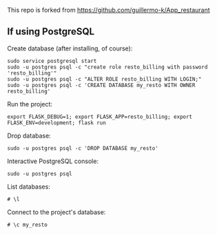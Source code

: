 This repo is forked from https://github.com/guillermo-k/App_restaurant

## If using PostgreSQL
Create  database (after installing, of course):
```
sudo service postgresql start
sudo -u postgres psql -c "create role resto_billing with password 'resto_billing'"
sudo -u postgres psql -c "ALTER ROLE resto_billing WITH LOGIN;"
sudo -u postgres psql -c 'CREATE DATABASE my_resto WITH OWNER resto_billing'
```

Run the project:
``` 
export FLASK_DEBUG=1; export FLASK_APP=resto_billing; export FLASK_ENV=development; flask run
```

Drop database:
```
sudo -u postgres psql -c 'DROP DATABASE my_resto'
```

Interactive PostgreSQL console:
```
sudo -u postgres psql
```

List databases:
```
# \l
```

Connect to the project's database:
```
# \c my_resto
```